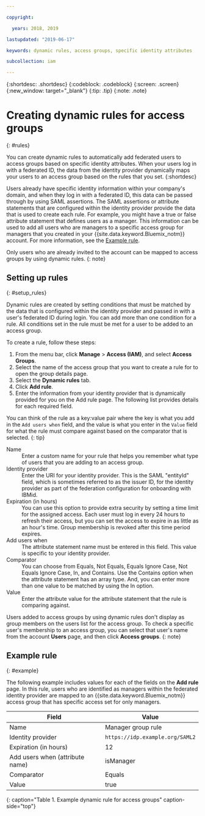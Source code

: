 ```yaml
---

copyright:

  years: 2018, 2019

lastupdated: "2019-06-17"

keywords: dynamic rules, access groups, specific identity attributes

subcollection: iam

---
```


{:shortdesc: .shortdesc}
{:codeblock: .codeblock}
{:screen: .screen}
{:new_window: target="_blank"}
{:tip: .tip}
{:note: .note}

# Creating dynamic rules for access groups
{: #rules}

You can create dynamic rules to automatically add federated users to access groups based on specific identity attributes. When your users log in with a federated ID, the data from the identity provider dynamically maps your users to an access group based on the rules that you set.
{:shortdesc}

Users already have specific identity information within your company's domain, and when they log in with a federated ID, this data can be passed through by using SAML assertions. The SAML assertions or attribute statements that are configured within the identity provider provide the data that is used to create each rule. For example, you might have a true or false attribute statement that defines users as a manager. This information can be used to add all users who are managers to a specific access group for managers that you created in your {{site.data.keyword.Bluemix_notm}} account. For more information, see the [Example rule](/docs/iam?topic=iam-rules#example).

Only users who are already invited to the account can be mapped to access groups by using dynamic rules.
{: note}

## Setting up rules
{: #setup_rules}

Dynamic rules are created by setting conditions that must be matched by the data that is configured within the identity provider and passed in with a user's federated ID during login. You can add more than one condition for a rule. All conditions set in the rule must be met for a user to be added to an access group. 

To create a rule, follow these steps:

1. From the menu bar, click **Manage** &gt; **Access (IAM)**, and select **Access Groups**.
2. Select the name of the access group that you want to create a rule for to open the group details page.
3. Select the **Dynamic rules** tab.
4. Click **Add rule**.
5. Enter the information from your identity provider that is dynamically provided for you on the Add rule page. The following list provides details for each required field.

You can think of the rule as a key:value pair where the key is what you add in the `Add users when` field, and the value is what you enter in the `Value` field for what the rule must compare against based on the comparator that is selected.
{: tip}

<dl>
<dt>Name</dt>
<dd>Enter a custom name for your rule that helps you remember what type of users that you are adding to an access group.</dd>
<dt>Identity provider</dt>
<dd>Enter the URI for your identity provider. This is the SAML "entityId" field, which is sometimes referred to as the issuer ID, for the identity provider as part of the federation configuration for onboarding with IBMid.</dd>
<dt>Expiration (in hours)</dt>
<dd>You can use this option to provide extra security by setting a time limit for the assigned access. Each user must log in every 24 hours to refresh their access, but you can set the access to expire in as little as an hour's time. Group membership is revoked after this time period expires.</dd>
<dt>Add users when</dt>
<dd>The attribute statement name must be entered in this field. This value is specific to your identity provider.</dd>
<dt>Comparator</dt>
<dd>You can choose from Equals, Not Equals, Equals Ignore Case, Not Equals Ignore Case, In, and Contains. Use the Contains option when the attribute statement has an array type. And, you can enter more than one value to be matched by using the In option.</dd>
<dt>Value</dt>
<dd>Enter the attribute value for the attribute statement that the rule is comparing against.</dd>
</dl>

Users added to access groups by using dynamic rules don't display as group members on the users list for the access group. To check a specific user's membership to an access group, you can select that user's name from the account **Users** page, and then click **Access groups**.
{: note}

## Example rule
{: #example}

The following example includes values for each of the fields on the **Add rule** page. In this rule, users who are identified as managers within the federated identity provider are mapped to an {{site.data.keyword.Bluemix_notm}} access group that has specific access set for only managers.

| Field | Value |
|----------|---------|
| Name | Manager group rule |
| Identity provider | `https://idp.example.org/SAML2` |
| Expiration (in hours) | 12 |
| Add users when (attribute name) | isManager |
| Comparator | Equals  |
| Value |  true |
{: caption="Table 1. Example dynamic rule for access groups" caption-side="top"}
